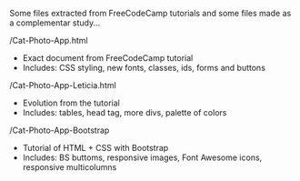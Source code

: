 
Some files extracted from FreeCodeCamp tutorials and some files made as a complementar study...

/Cat-Photo-App.html
  * Exact document from FreeCodeCamp tutorial
  * Includes: CSS styling, new fonts, classes, ids, forms and buttons
  
/Cat-Photo-App-Leticia.html
  * Evolution from the tutorial
  * Includes: tables, head tag, more divs, palette of colors
 
/Cat-Photo-App-Bootstrap
  * Tutorial of HTML + CSS with Bootstrap
  * Includes: BS buttoms, responsive images, Font Awesome icons, responsive multicolumns 
